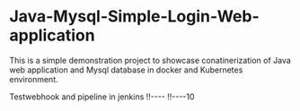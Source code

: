 # Java-Mysql-Simple-Login-Web-application

This is a simple demonstration project to showcase conatinerization of Java web application and Mysql database in docker and Kubernetes environment.

Testwebhook and pipeline in jenkins !!---- !!----10


